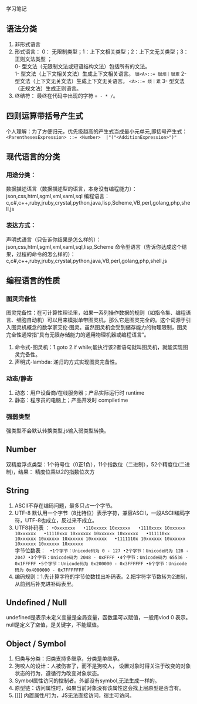 学习笔记
## 语法分类
1. 非形式语言
2. 形式语言： 0： 无限制类型；1：上下文相关类型；2：上下文无关类型；3：正则文法类型  ；  
0- 型文法（无限制文法或短语结构文法）包括所有的文法。  
1- 型文法（上下文相关文法）生成上下文相关语言。  `很<A>::= 很烦｜很累`
2- 型文法（上下文无关文法）生成上下文无关语言。  `<A>::= 烦｜累`
3- 型文法（正规文法）生成正则语言。  
3. 终结符： 最终在代码中出现的字符 `+ - * /`。
## 四则运算带括号产生式
个人理解：为了方便归元，优先级越高的产生式当成最小元单元,即括号产生式：  
`<ParenthesesExpression>
   ::= <Number> 
   |"("<AdditionExpression>")"`
## 现代语言的分类
### 用途分类：
数据描述语言（数据描述型的语言，本身没有编程能力）： json,css,html,sgml,xml,xaml,sql
编程语言：c,c#,c++,ruby,jruby,crystal,python,java,lisp,Scheme,VB,perl,golang,php,shell,js

### 表达方式：
声明式语言（只告诉你结果是怎么样的）：json,css,html,sgml,xml,xaml,sql,lisp,Scheme
命令型语言（告诉你达成这个结果，过程的命令的怎么样的）：c,c#,c++,ruby,jruby,crystal,python,java,VB,perl,golang,php,shell,js

## 编程语言的性质
### 图灵完备性 
图灵完备性：在可计算性理论里，如果一系列操作数据的规则（如指令集、编程语言、细胞自动机）可以用来模拟单带图灵机，那么它是图灵完全的。这个词源于引入图灵机概念的数学家艾伦·图灵。虽然图灵机会受到储存能力的物理限制，图灵完全性通常指“具有无限存储能力的通用物理机器或编程语言”。  
1. 命令式-图灵机：1.goto 2.if while;能执行该2者语句就叫图灵机，就能实现图灵完备性。
2. 声明式-lambda: 递归的方式实现图灵完备性。
### 动态/静态
1. 动态：用户设备商/在线服务器；产品实际运行时 runtime
2. 静态：程序员的电脑上；产品开发时 compiletime
### 强弱类型
强类型不会默认转换类型,js输入弱类型转换。

## Number
双精度浮点类型：1个符号位（0正1负），11个指数位（二进制），52个精度位(二进制)，结果： 精度位乘以2的指数位次方

## String
1. ASCII不存在编码问题，最多只占一个字节。
2. UTF-8 默认用一个字节（8比特位）表示字符，兼容ASCII，一段ASCII编码字符，UTF-8也成立，反过来不成立。
3. UTF8补码表 ：
   ` •0xxxxxxx  
   •110xxxxx 10xxxxxx  
   •1110xxxx 10xxxxxx 10xxxxxx  
   •11110xxx 10xxxxxx 10xxxxxx 10xxxxxx  
   •111110xx 10xxxxxx 10xxxxxx 10xxxxxx 10xxxxxx  
   •1111110x 10xxxxxx 10xxxxxx 10xxxxxx 10xxxxxx 10xxxxxx  `  
   字节位数表：
   ` •1个字节：Unicode码为 0 - 127
   •2个字节：Unicode码为 128 - 2047
   •3个字节：Unicode码为 2048 - 0xFFFF
   •4个字节：Unicode码为 65536 - 0x1FFFFF
   •5个字节：Unicode码为 0x200000 - 0x3FFFFFF
   •6个字节：Unicode码为 0x4000000 - 0x7FFFFFFF`
4. 编码规则：1.先计算字符的字节位数找出补码表。2.把字符字节数转为2进制，从前到后补充进补码表里。

## Undefined / Null
undefined是表示未定义变量是全局变量，函数里可以赋值，一般用viod 0 表示。  
null是定义了空值，是关键字，不能赋值。

## Object / Symbol
1. 归类与分类：归类支持多继承，分类是单继承。
2. 狗咬人的设计：人被伤害了，而不是狗咬人， 设置对象时得关注于改变的对象状态的行为，遵循行为改变对象状态。
3. Symbol属性访问的控制者。外部没有symbol,无法生成一样的。
4. 原型链：访问属性时，如果当前对象没有该属性这会找上层原型是否含有。
5. [[]] 内置属性/行为，JS无法直接访问，宿主可访问。

